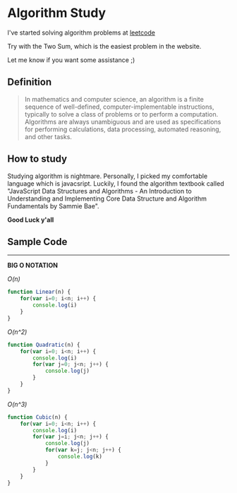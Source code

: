 # Algorithm Study

I've started solving algorithm problems at [leetcode](https://leetcode.com)

Try with the Two Sum, which is the easiest problem in the website.

Let me know if you want some assistance ;)

## Definition

> In mathematics and computer science, an algorithm is a finite sequence of well-defined, computer-implementable instructions, typically to solve a class of problems or to perform a computation. Algorithms are always unambiguous and are used as specifications for performing calculations, data processing, automated reasoning, and other tasks.

## How to study

Studying algorithm is nightmare.
Personally, I picked my comfortable language which is javacsript.
Luckily, I found the algorithm textbook called "JavaScript Data Structures and Algorithms - An Introduction to Understanding and Implementing Core Data Structure and Algorithm Fundamentals by Sammie Bae".

**Good Luck y'all**


## Sample Code
---
**BIG O NOTATION**

*O(n)*
```javascript
function Linear(n) {
    for(var i=0; i<n; i++) {
        console.log(i)
    }
}
```

*O(n^2)*
```javascript
function Quadratic(n) {
    for(var i=0; i<n; i++) {
        console.log(i)
        for(var j=0; j<n; j++) {
            console.log(j)
        }
    }
}
```

*O(n^3)*
```javascript
function Cubic(n) {
    for(var i=0; i<n; i++) {
        console.log(i)
        for(var j=i; j<n; j++) {
            console.log(j)
            for(var k=j; j<n; j++) {
                console.log(k)
            }
        }
    }
}
```

